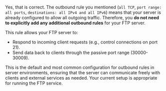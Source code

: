 Yes, that is correct. The outbound rule you mentioned (`all TCP`, `port range: all ports`, `destinations: all IPv4 and all IPv6`) means that your server is already configured to allow all outgoing traffic. Therefore, you **do not need to explicitly add any additional outbound rules** for your FTP server.

This rule allows your FTP server to:
- Respond to incoming client requests (e.g., control connections on port 21).
- Send data back to clients through the passive port range (30000-30009).

This is the default and most common configuration for outbound rules in server environments, ensuring that the server can communicate freely with clients and external services as needed. Your current setup is appropriate for running the FTP service.